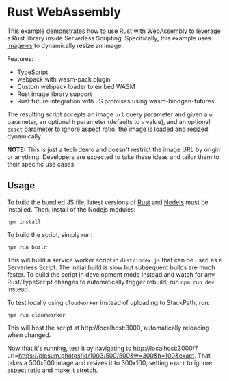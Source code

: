 # Rust WebAssembly

This example demonstrates how to use Rust with WebAssembly to leverage a Rust library inside Serverless Scripting.
Specifically, this example uses [image-rs](https://github.com/image-rs/image) to dynamically resize an image.

Features:

* TypeScript
* webpack with wasm-pack plugin
* Custom webpack loader to embed WASM
* Rust image library support
* Rust future integration with JS promises using wasm-bindgen-futures

The resulting script accepts an image `url` query parameter and given a `w` parameter, an optional `h` parameter
(defaults to `w` value), and an optional `exact` parameter to ignore aspect ratio, the image is loaded and resized
dynamically.

**NOTE:** This is just a tech demo and doesn't restrict the image URL by origin or anything. Developers are expected to
take these ideas and tailor them to their specific use cases.

## Usage

To build the bundled JS file, latest versions of [Rust](https://www.rust-lang.org/) and [Nodejs](https://nodejs.org/)
must be installed. Then, install of the Nodejs modules:

    npm install

To build the script, simply run:

    npm run build

This will build a service worker script in `dist/index.js` that can be used as a Serverless Script. The initial build is
slow but subsequent builds are much faster. To build the script in development mode instead and watch for any
Rust/TypeScript changes to automatically trigger rebuild, run `npm run dev` instead.

To test locally using `cloudworker` instead of uploading to StackPath, run:

    npm run cloudworker

This will host the script at http://localhost:3000, automatically reloading when changed.

Now that it's running, test it by navigating to
http://localhost:3000/?url=https://picsum.photos/id/1003/500/500&w=300&h=100&exact. That takes a 500x500 image and
resizes it to 300x100, setting `exact` to ignore aspect ratio and make it stretch.